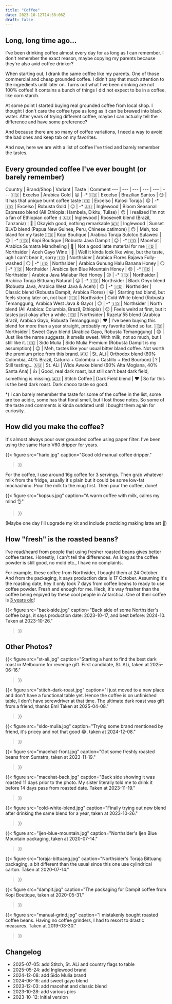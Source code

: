 ```yaml
---
title: "Coffee"
date: 2023-10-12T14:38:06Z
draft: false
---
```


## Long, long time ago...

I've been drinking coffee almost every day for as long as I can remember.
I don't remember the exact reason, maybe copying my parents because they're
also avid coffee drinker?

When starting out, I drank the same coffee like my parents.
One of those commercial and cheap grounded coffee.
I didn't pay that much attention to the ingredients until later on.
Turns out what I've been drinking are not 100% coffee!
It contains a bunch of things I did not expect to be in a coffee, like
corn starch.

At some point I started buying real grounded coffee from local shop.
I thought I don't care the coffee type as long as it can be brewed into
black water.
After years of trying different coffee, maybe I can actually tell the
difference and have some preference?

And because there are so many of coffee variations,
I need a way to avoid the bad ones and keep tab on my favorites.

And now, here we are with a list of coffee I've tried and barely remember the tastes.

## Every grounded coffee I've ever bought (or barely remember)

Country | Brand/Shop | Variant | Taste | Comment
--- | --- | --- | --- | --- | ---
🇮🇩 | Excelso | Arabica Gold | 😐 | -*
🇮🇩 | Excelso | Brazilian Santos | 😏 | It has that unique burnt coffee taste
🇮🇩 | Excelso | Kalosi Toraja | 😐 | -*
🇮🇩 | Excelso | Robusta Gold | 😐 | -*
🇦🇺 | Inglewood | Bloom Seasonal Espresso blend (All Ethiopia: Hambela, Dikitu, Tulise) | 😔 | I realized I'm not a fan of Ethiopian coffee :(
🇦🇺 | Inglewood | Roosevelt blend (Brazil, Tanzania) | 🙂 | Okayish good, nothing remarkable
🇦🇺 | Inglewood | Sunset BLVD blend (Papua New Guinea, Peru, Chinese catimore) | 😐 | Meh, too bland for my taste
🇮🇩 | Kopi Boutique | Arabica Toraja Sulotco Sulawesi | 😐 | -*
🇮🇩 | Kopi Boutique | Robusta Java Dampit | 😐 | -*
🇮🇩 | Macehat | Arabica Sumatra Mandheling | 🤔 | Not a good latte material for me
🇮🇩 | Northsider | Aceh Gayo Wine | 🤢 | Well it kinda look like wine, but the taste, ugh I can't bear it, sorry
🇮🇩 | Northsider | Arabica Flores Bajawa Fully-washed | 😐 | -*
🇮🇩 | Northsider | Arabica Gunung Halu Banana Honey | 😐 | -*
🇮🇩 | Northsider | Arabica Ijen Blue Mountain Honey | 😐 | -*
🇮🇩 | Northsider | Arabica Java Malabar Red Honey | 😐 | -*
🇮🇩 | Northsider | Arabica Toraja Bittuang Natural | 😐 | -*
🇮🇩 | Northsider | Black Onyx blend (Robusta Java, Arabica West Java & Aceh) | 😐 | -*
🇮🇩 | Northsider | Classic blend (Robusta Dampit, Arabica Flores) | 😀 | Starting tad bland, but feels strong later on, not bad!
🇮🇩 | Northsider | Cold White blend (Robusta Temanggung, Arabica West Java & Gayo) | 😐 | -*
🇮🇩 | Northsider | North blend (All Arabica: Columbia, Brazil, Ethiopia) | 😐 | Feels weird at first, but it tastes just okay after a while.
🇮🇩 | Northsider | Razeta'55 blend (Arabica Brazil, Arabica Gayo, Robusta Temanggung) | ❤️ | I've been buying this blend for more than a year straight, probably my favorite blend so far.
🇮🇩 | Northsider | Sweet Gayo blend (Arabica Gayo, Robusta Temanggung) | 😊 | Just like the name suggests, it smells sweet. With milk, not so much, but I still like it.
🇮🇩 | Sido Mulia | Sido Mulia Premium (Robusta Dampit is my assumption) | 😐 | Meh, tastes like your usual bitter bland coffee. Not worth the premium price from this brand.
🇦🇺 | St. ALi | Orthodox blend (60% Colombia, 40% Brazil, Caturra + Colombia + Castillo + Red Bourbon) | ? | Still testing...
🇦🇺 | St. ALi | Wide Awake blend (60% Alta Mogiana, 40% Santa Ana) | 👍 | Good, real dark roast, but still can't beat dark field, something is missing.
🇦🇺 | Stitch Coffee | Dark Field blend | ❤️ | So far this is the best dark roast. Dark choco taste so good.

*) I can barely remember the taste for some of the coffee in the list,
some are too acidic, some has that floral smell,
but I lost those notes.
So some of the taste and comments is kinda outdated until I bought them again for
curiosity.

## How did you make the coffee?

It's almost always pour over grounded coffee using paper filter.
I've been using the same Hario V60 dripper for years.

{{< figure
 src="hario.jpg"
 caption="Good old manual coffee dripper."
>}}


For the coffee, I use around 16g coffee for 3 servings.
Then grab whatever milk from the fridge, usually it's plain but it could be some
low-fat mochachino.
Pour the milk to the mug first.
Then pour the coffee, done!

{{< figure
 src="kopsus.jpg"
 caption="A warm coffee with milk, calms my mind 👌"
>}}

(Maybe one day I'll upgrade my kit and include practicing making latte art 🤔)


## How "fresh" is the roasted beans?

I've read/heard from people that using fresher roasted beans gives better coffee
tastes.
Honestly, I can't tell the differences.
As long as the coffee powder is still good, no mold etc., I have no complaints.

For example, these coffee from Northsider, I bought them at 24 October.
And from the packaging, it says production date is 17 October.
Assuming it's the roasting date, hey it only took 7 days from coffee beans
to ready to use coffee powder.
Fresh and enough for me.
Heck, it's way fresher than the coffee being enjoyed by these cool people in
Antarctica. One of their coffee is [3 years old][3-yo-coffee]!

[3-yo-coffee]: https://brr.fyi/posts/the-last-egg#:~:text=A%20tolerable%20latte%2C%20with%20powdered%20milk%20and%20coffee%20beans%20roasted%203%20years%20ago.

{{< figure
 src="back-side.jpg"
 caption="Back side of some Northsider's coffee bags, it says production date: 2023-10-17, and best before: 2024-10. Taken at 2023-10-26."
>}}


## Other Photos?

{{< figure
 src="st-ali.jpg"
 caption="Starting a hunt to find the best dark roast in Melbourne for revenge gift. First candidate, St. ALi, taken at 2025-06-16."
>}}

{{< figure
 src="stitch-dark-roast.jpg"
 caption="I just moved to a new place and don't have a functional table yet. Hence the coffee is on unfinished table, I don't have screwdriver at that time. The ultimate dark roast was gift from a friend, thanks Em! Taken at 2025-04-08."
>}}

{{< figure
 src="sido-mulia.jpg"
 caption="Trying some brand mentioned by friend, it's pricey and not that good 😂, taken at 2024-12-08."
>}}

{{< figure
 src="macehat-front.jpg"
 caption="Got some freshly roasted beans from Sumatra, taken at 2023-11-19."
>}}

{{< figure
 src="macehat-back.jpg"
 caption="Back side showing it was roasted 11 days prior to the photo. My sister literally told me to drink it before 14 days pass from roasted date. Taken at 2023-11-19."
>}}

{{< figure
 src="cold-white-blend.jpg"
 caption="Finally trying out new blend after drinking the same blend for a year, taken at 2023-10-26."
>}}

{{< figure
 src="ijen-blue-mountain.jpg"
 caption="Northsider's Ijen Blue Mountain packaging, taken at 2020-07-14."
>}}

{{< figure
 src="toraja-bittuang.jpg"
 caption="Northsider's Toraja Bittuang packaging, a bit different than the usual since this one use cylindrical carton. Taken at 2020-07-14."
>}}

{{< figure
 src="dampit.jpg"
 caption="The packaging for Dampit coffee from Kopi Boutique, taken at 2020-05-31."
>}}

{{< figure
 src="manual-grind.jpg"
 caption="I mistakenly bought roasted coffee beans. Having no coffee grinders, I had to resort to drastic measures. Taken at 2019-03-30."
>}}

## Changelog

- 2025-07-05: add Stitch, St. ALi and country flags to table
- 2025-05-24: add Inglewood brand
- 2024-12-08: add Sido Mulia brand
- 2024-06-16: add sweet gayo blend
- 2023-12-03: add macehat and classic blend
- 2023-10-28: add various pics
- 2023-10-12: initial version
